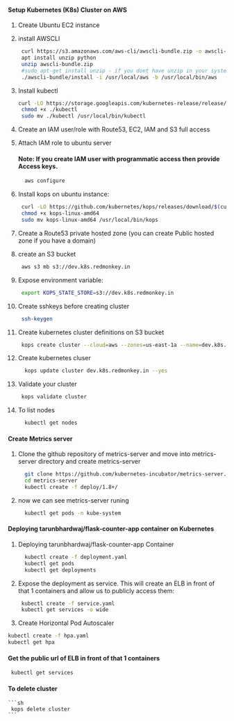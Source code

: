 #### Setup Kubernetes (K8s) Cluster on AWS


1. Create Ubuntu EC2 instance
1. install AWSCLI
   ```sh
    curl https://s3.amazonaws.com/aws-cli/awscli-bundle.zip -o awscli-bundle.zip
    apt install unzip python
    unzip awscli-bundle.zip
    #sudo apt-get install unzip - if you dont have unzip in your system
    ./awscli-bundle/install -i /usr/local/aws -b /usr/local/bin/aws
    ```

1. Install kubectl
   ```sh
   curl -LO https://storage.googleapis.com/kubernetes-release/release/$(curl -s https://storage.googleapis.com/kubernetes-release/release/stable.txt)/bin/linux/amd64/kubectl
    chmod +x ./kubectl
    sudo mv ./kubectl /usr/local/bin/kubectl
   ```
1. Create an IAM user/role  with Route53, EC2, IAM and S3 full access
1. Attach IAM role to ubuntu server

    #### Note: If you create IAM user with programmatic access then provide Access keys.
   ```sh
     aws configure
    ```
1. Install kops on ubuntu instance:
   ```sh
    curl -LO https://github.com/kubernetes/kops/releases/download/$(curl -s https://api.github.com/repos/kubernetes/kops/releases/latest | grep tag_name | cut -d '"' -f 4)/kops-linux-amd64
    chmod +x kops-linux-amd64
    sudo mv kops-linux-amd64 /usr/local/bin/kops
    ```
1. Create a Route53 private hosted zone (you can create Public hosted zone if you have a domain)
1. create an S3 bucket
   ```sh
    aws s3 mb s3://dev.k8s.redmonkey.in
   ```
1. Expose environment variable:
   ```sh
    export KOPS_STATE_STORE=s3://dev.k8s.redmonkey.in
   ```
1. Create sshkeys before creating cluster
   ```sh
    ssh-keygen
   ```
1. Create kubernetes cluster definitions on S3 bucket
   ```sh
    kops create cluster --cloud=aws --zones=us-east-1a --name=dev.k8s.redmonkey.in --dns-zone=redmonkey.in --dns private
    ```
1. Create kubernetes cluser
    ```sh
      kops update cluster dev.k8s.redmonkey.in --yes
     ```
1. Validate your cluster
     ```sh
      kops validate cluster
    ```

1. To list nodes
   ```sh
     kubectl get nodes
   ```
#### Create Metrics server
1. Clone the github repository of metrics-server and move into metrics-server directory and create metrics-server
   ```sh
     git clone https://github.com/kubernetes-incubator/metrics-server.git
     cd metrics-server
     kubectl create -f deploy/1.8+/
     ```

1. now we can see metrics-server runing 
   ```sh
     kubectl get pods -n kube-system
   ```

#### Deploying tarunbhardwaj/flask-counter-app container on Kubernetes
1. Deploying tarunbhardwaj/flask-counter-app Container
    ```sh
      kubectl create -f deployment.yaml
      kubectl get pods
      kubectl get deployments
   ```

1. Expose the deployment as service. This will create an ELB in front of that 1 containers and allow us to publicly access them:
   ```sh
    kubectl create -f service.yaml
    kubectl get services -o wide
    ```

1. Create Horizontal Pod Autoscaler
  ```sh
  kubectl create -f hpa.yaml 
  kubectl get hpa
  ```

#### Get the public url of ELB in front of that 1 containers
  ```sh
   kubectl get services
  ``` 


#### To delete cluster
    ```sh
     kops delete cluster
    ```
